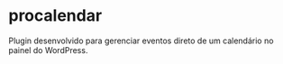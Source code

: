 # procalendar
Plugin desenvolvido para gerenciar eventos direto de um calendário no painel do WordPress.
